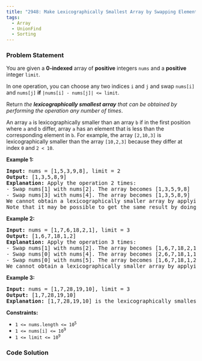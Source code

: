 ```yaml
---
title: "2948: Make Lexicographically Smallest Array by Swapping Elements"
tags:
  - Array
  - UnionFind
  - Sorting
---
```

### Problem Statement

<p>You are given a <strong>0-indexed</strong> array of <strong>positive</strong> integers <code>nums</code> and a <strong>positive</strong> integer <code>limit</code>.</p>

<p>In one operation, you can choose any two indices <code>i</code> and <code>j</code> and swap <code>nums[i]</code> and <code>nums[j]</code> <strong>if</strong> <code>|nums[i] - nums[j]| &lt;= limit</code>.</p>

<p>Return <em>the <strong>lexicographically smallest array</strong> that can be obtained by performing the operation any number of times</em>.</p>

<p>An array <code>a</code> is lexicographically smaller than an array <code>b</code> if in the first position where <code>a</code> and <code>b</code> differ, array <code>a</code> has an element that is less than the corresponding element in <code>b</code>. For example, the array <code>[2,10,3]</code> is lexicographically smaller than the array <code>[10,2,3]</code> because they differ at index <code>0</code> and <code>2 &lt; 10</code>.</p>


<p><strong class="example">Example 1:</strong></p>

<pre>
<strong>Input:</strong> nums = [1,5,3,9,8], limit = 2
<strong>Output:</strong> [1,3,5,8,9]
<strong>Explanation:</strong> Apply the operation 2 times:
- Swap nums[1] with nums[2]. The array becomes [1,3,5,9,8]
- Swap nums[3] with nums[4]. The array becomes [1,3,5,8,9]
We cannot obtain a lexicographically smaller array by applying any more operations.
Note that it may be possible to get the same result by doing different operations.
</pre>

<p><strong class="example">Example 2:</strong></p>

<pre>
<strong>Input:</strong> nums = [1,7,6,18,2,1], limit = 3
<strong>Output:</strong> [1,6,7,18,1,2]
<strong>Explanation:</strong> Apply the operation 3 times:
- Swap nums[1] with nums[2]. The array becomes [1,6,7,18,2,1]
- Swap nums[0] with nums[4]. The array becomes [2,6,7,18,1,1]
- Swap nums[0] with nums[5]. The array becomes [1,6,7,18,1,2]
We cannot obtain a lexicographically smaller array by applying any more operations.
</pre>

<p><strong class="example">Example 3:</strong></p>

<pre>
<strong>Input:</strong> nums = [1,7,28,19,10], limit = 3
<strong>Output:</strong> [1,7,28,19,10]
<strong>Explanation:</strong> [1,7,28,19,10] is the lexicographically smallest array we can obtain because we cannot apply the operation on any two indices.
</pre>


<p><strong>Constraints:</strong></p>

<ul>
	<li><code>1 &lt;= nums.length &lt;= 10<sup>5</sup></code></li>
	<li><code>1 &lt;= nums[i] &lt;= 10<sup>9</sup></code></li>
	<li><code>1 &lt;= limit &lt;= 10<sup>9</sup></code></li>
</ul>


### Code Solution

```python

```
